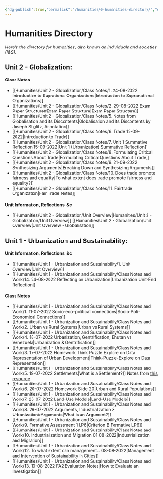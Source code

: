 ```yaml
---
{"dg-publish":true,"permalink":"/humanities/0-humanities-directory/","dgHomeLink":true,"dgPassFrontmatter":false}
---
```


# Humanities Directory
*Here's the directory for humanities, also known as individuals and societies (I&S).*

## Unit 2 - Globalization: 

#### Class Notes 
- [[Humanities/Unit 2 - Globalization/Class Notes/1. 24-08-2022 Introduction to Suprational Organizations|Introduction to Supranational Organizations]]
- [[Humanities/Unit 2 - Globalization/Class Notes/2. 29-08-2022 Exam Paper Structure#Exam Paper Structure|Exam Paper Structure]] 
- [[Humanities/Unit 2 - Globalization/Class Notes/5. Notes from Globalisation and its Discontents|Globalisation and Its Discontents by Joseph Stiglitz, Annotation]]
- [[Humanities/Unit 2 - Globalization/Class Notes/6. Trade 12-09-2022|Introduction to Trade]]
- [[Humanities/Unit 2 - Globalization/Class Notes/7. Unit 1 Summative Reflection 15-09-2022|Unit 1 (Urbanization) Summative Reflection]]
- [[Humanities/Unit 2 - Globalization/Class Notes/8. Formulating Critical Questions About Trade|Formulating Critical Questions About Trade]]
- [[Humanities/Unit 2 - Globalization/Class Notes/9. 21-09-2022 Synthesizing Arguments|Breaking Down and Synthesizing Arguments]]
- [[Humanities/Unit 2 - Globalization/Class Notes/10. Does trade promote fairness and equality|To what extent does trade promote fairness and equality?]]
- [[Humanities/Unit 2 - Globalization/Class Notes/11. Fairtrade Organization|Fair Trade Notes]]
#### Unit Information, Reflections, &c 
- [[Humanities/Unit 2 - Globalization/Unit Overview|Humanities/Unit 2 - Globalization/Unit Overview]] [[Humanities/Unit 2 - Globalization/Unit Overview|Unit Overview - Globalisation]]

## Unit 1 - Urbanization and Sustainability: 
#### Unit Information, Reflections, &c 
- [[Humanities/Unit 1 - Urbanization and Sustainability/1. Unit Overview|Unit Overview]]
- [[Humanities/Unit 1 - Urbanization and Sustainability/Class Notes and Work/14. 24-08-2022 Reflecting on Urbanization|Urbanization Unit-End Reflection]]

#### Class Notes 
- [[Humanities/Unit 1 - Urbanization and Sustainability/Class Notes and Work/1. 11-07-2022 Socio-eco-political connections|Socio-Poli-Economical Connections]]
- [[Humanities/Unit 1 - Urbanization and Sustainability/Class Notes and Work/2. Urban vs Rural Systems|Urban vs Rural Systems]]
- [[Humanities/Unit 1 - Urbanization and Sustainability/Class Notes and Work/4. 18-07-2022 Urbanization, Gentrification, Bhutan vs Venezuela|Urbanization & Gentrification]]
- [[Humanities/Unit 1 - Urbanization and Sustainability/Class Notes and Work/3. 17-07-2022 Homework Think Puzzle Explore on Data Representation of Urban Development|Think-Puzzle-Explore on Data Representation]]
- [[Humanities/Unit 1 - Urbanization and Sustainability/Class Notes and Work/5. 19-07-2022 Settlements|What is a Settlement?]] Notes from [this resource](https://drive.google.com/file/d/1Li-0sAVuZnjLtquoMEnvHqGl42-Hwu8I/view) 
- [[Humanities/Unit 1 - Urbanization and Sustainability/Class Notes and Work/6. 20-07-2022 Homework Slide 20|Urban and Rural Populations]]
- [[Humanities/Unit 1 - Urbanization and Sustainability/Class Notes and Work/7. 25-07-2022 Land-Use Models|Land-Use Models]]
- [[Humanities/Unit 1 - Urbanization and Sustainability/Class Notes and Work/8. 26-07-2022 Arguments, Industrialization & Urbanization#Arguments|What is an Argument?]]
- [[Humanities/Unit 1 - Urbanization and Sustainability/Class Notes and Work/9. Formative Assessment 1 LP6|Criterion B Formative LP6]]
- [[Humanities/Unit 1 - Urbanization and Sustainability/Class Notes and Work/10. Industrialization and Migration 01-08-2022|Industrialization and Migration]]
- [[Humanities/Unit 1 - Urbanization and Sustainability/Class Notes and Work/12. To what extent can management... 08-08-2022|Management and Intervention of Sustainability in Cities]]
- [[Humanities/Unit 1 - Urbanization and Sustainability/Class Notes and Work/13. 10-08-2022 FA2 Evaluation Notes|How to Evaluate an Investigation]]